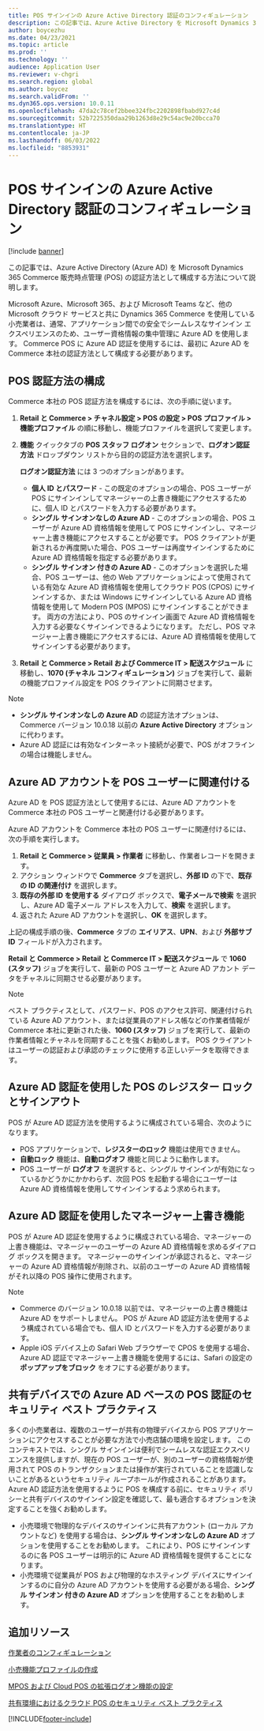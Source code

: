 ```yaml
---
title: POS サインインの Azure Active Directory 認証のコンフィギュレーション
description: この記事では、Azure Active Directory を Microsoft Dynamics 365 Commerce 販売時点管理の認証方法として構成する方法について説明します。
author: boycezhu
ms.date: 04/23/2021
ms.topic: article
ms.prod: ''
ms.technology: ''
audience: Application User
ms.reviewer: v-chgri
ms.search.region: global
ms.author: boycez
ms.search.validFrom: ''
ms.dyn365.ops.version: 10.0.11
ms.openlocfilehash: 47da2c78cef2bbee324fbc2202898fbabd927c4d
ms.sourcegitcommit: 52b7225350daa29b1263d8e29c54ac9e20bcca70
ms.translationtype: HT
ms.contentlocale: ja-JP
ms.lasthandoff: 06/03/2022
ms.locfileid: "8853931"
---
```

# <a name="configure-azure-active-directory-authentication-for-pos-sign-in"></a>POS サインインの Azure Active Directory 認証のコンフィギュレーション

[!include [banner](includes/banner.md)]

この記事では、Azure Active Directory (Azure AD) を Microsoft Dynamics 365 Commerce 販売時点管理 (POS) の認証方法として構成する方法について説明します。

Microsoft Azure、Microsoft 365、および Microsoft Teams など、他の Microsoft クラウド サービスと共に Dynamics 365 Commerce を使用している小売業者は、通常、アプリケーション間での安全でシームレスなサインイン エクスペリエンスのため、ユーザー資格情報の集中管理に Azure AD を使用します。 Commerce POS に Azure AD 認証を使用するには、最初に Azure AD を Commerce 本社の認証方法として構成する必要があります。

## <a name="configure-pos-authentication-method"></a>POS 認証方法の構成

Commerce 本社の POS 認証方法を構成するには、次の手順に従います。
    
1. **Retail と Commerce \> チャネル設定 \> POS の設定 \> POS プロファイル \> 機能プロファイル** の順に移動し、機能プロファイルを選択して変更します。
1. **機能** クイックタブの **POS スタッフ ログオン** セクションで、**ログオン認証方法** ドロップダウン リストから目的の認証方法を選択します。

    **ログオン認証方法** には 3 つのオプションがあります。
    
    - **個人 ID とパスワード** - この既定のオプションの場合、POS ユーザーが POS にサインインしてマネージャーの上書き機能にアクセスするために、個人 ID とパスワードを入力する必要があります。
    - **シングル サインオンなしの Azure AD** - このオプションの場合、POS ユーザーが Azure AD 資格情報を使用して POS にサインインし、マネージャー上書き機能にアクセスすることが必要です。 POS クライアントが更新されるか再度開いた場合、POS ユーザーは再度サインインするために Azure AD 資格情報を指定する必要があります。
    - **シングル サインオン 付きの Azure AD** - このオプションを選択した場合、POS ユーザーは、他の Web アプリケーションによって使用されている有効な Azure AD 資格情報を使用してクラウド POS (CPOS) にサインインするか、または Windows にサインインしている Azure AD 資格情報を使用して Modern POS (MPOS) にサインインすることができます。 両方の方法により、POS のサインイン画面で Azure AD 資格情報を入力する必要なくサインインできるようになります。 ただし、POS マネージャー上書き機能にアクセスするには、Azure AD 資格情報を使用してサインインする必要があります。

1. **Retail と Commerce > Retail および Commerce IT > 配送スケジュール** に移動し、**1070 (チャネル コンフィギュレーション)** ジョブを実行して、最新の機能プロファイル設定を POS クライアントに同期させます。

> [!NOTE]
> - **シングル サインオンなしの Azure AD** の認証方法オプションは、Commerce バージョン 10.0.18 以前の **Azure Active Directory** オプションに代わります。
> - Azure AD 認証には有効なインターネット接続が必要で、POS がオフラインの場合は機能しません。

## <a name="associate-azure-ad-accounts-with-pos-users"></a>Azure AD アカウントを POS ユーザーに関連付ける

Azure AD を POS 認証方法として使用するには、Azure AD アカウントを Commerce 本社の POS ユーザーと関連付ける必要があります。 

Azure AD アカウントを Commerce 本社の POS ユーザーに関連付けるには、次の手順を実行します。
    
1. **Retail と Commerce > 従業員 > 作業者** に移動し、作業者レコードを開きます。
1. アクション ウィンドウで **Commerce** タブを選択し、**外部 ID** の下で、**既存の ID の関連付け** を選択します。 
1. **既存の外部 ID を使用する** ダイアログ ボックスで、**電子メールで検索** を選択し、Azure AD 電子メール アドレスを入力して、**検索** を選択します。
1. 返された Azure AD アカウントを選択し、**OK** を選択します。

上記の構成手順の後、**Commerce** タブの **エイリアス**、**UPN**、および **外部サブ ID** フィールドが入力されます。

**Retail と Commerce > Retail と Commerce IT > 配送スケジュール** で **1060 (スタッフ)** ジョブを実行して、最新の POS ユーザーと Azure AD アカント データをチャネルに同期させる必要があります。

> [!NOTE]
> ベスト プラクティスとして、パスワード、POS のアクセス許可、関連付けられている Azure AD アカウント、または従業員のアドレス帳などの作業者情報が Commerce 本社に更新された後、**1060 (スタッフ)** ジョブを実行して、最新の作業者情報とチャネルを同期することを強くお勧めします。 POS クライアントはユーザーの認証および承認のチェックに使用する正しいデータを取得できます。

## <a name="pos-lock-register-and-sign-out-with-azure-ad-authentication"></a>Azure AD 認証を使用した POS のレジスター ロックとサインアウト

POS が Azure AD 認証方法を使用するように構成されている場合、次のようになります。

- POS アプリケーションで、**レジスターのロック** 機能は使用できません。 
- **自動ロック** 機能は、**自動ログオフ** 機能と同じように動作します。
- POS ユーザーが **ログオフ** を選択すると、シングル サインインが有効になっているかどうかにかかわらず、次回 POS を起動する場合にユーザーは Azure AD 資格情報を使用してサインインするよう求められます。

## <a name="manager-override-functionality-with-azure-ad-authentication"></a>Azure AD 認証を使用したマネージャー上書き機能

POS が Azure AD 認証を使用するように構成されている場合、マネージャーの上書き機能は、マネージャーのユーザーの Azure AD 資格情報を求めるダイアログ ボックスを開きます。 マネージャーのサインインが承認されると、マネージャーの Azure AD 資格情報が削除され、以前のユーザーの Azure AD 資格情報がそれ以降の POS 操作に使用されます。

> [!NOTE]
> - Commerce のバージョン 10.0.18 以前では、マネージャーの上書き機能は Azure AD をサポートしません。 POS が Azure AD 認証方法を使用するよう構成されている場合でも、個人 ID とパスワードを入力する必要があります。
> - Apple iOS デバイス上の Safari Web ブラウザーで CPOS を使用する場合、Azure AD 認証でマネージャー上書き機能を使用するには、Safari の設定の **ポップアップをブロック** をオフにする必要があります。 

## <a name="security-best-practices-for-azure-ad-based-pos-authentication-on-shared-devices"></a>共有デバイスでの Azure AD ベースの POS 認証のセキュリティ ベスト プラクティス

多くの小売業者は、複数のユーザーが共有の物理デバイスから POS アプリケーションにアクセスすることが必要な方法で小売店舗の環境を設定します。 このコンテキストでは、シングル サインインは便利でシームレスな認証エクスペリエンスを提供しますが、現在の POS ユーザーが、別のユーザーの資格情報が使用されて POS のトランザクションまたは操作が実行されていることを認識しないことがあるというセキュリティ ループホールが作成されることがあります。 Azure AD 認証方法を使用するように POS を構成する前に、セキュリティ ポリシーと共有デバイスのサインイン設定を確認して、最も適合するオプションを決定することを強くお勧めします。

- 小売環境で物理的なデバイスのサインインに共有アカウント (ローカル アカウントなど) を使用する場合は、**シングル サインオンなしの Azure AD** オプションを使用することをお勧めします。 これにより、POS にサインインするのに各 POS ユーザーは明示的に Azure AD 資格情報を提供することになります。
- 小売環境で従業員が POS および物理的なホスティング デバイスにサインインするのに自分の Azure AD アカウントを使用する必要がある場合、**シングル サインオン 付きの Azure AD** オプションを使用することをお勧めします。

## <a name="additional-resources"></a>追加リソース

[作業者のコンフィギュレーション](tasks/worker.md)

[小売機能プロファイルの作成](retail-functionality-profile.md)


[MPOS および Cloud POS の拡張ログオン機能の設定](extended-logon.md)

[共有環境におけるクラウド POS のセキュリティ ベスト プラクティス](dev-itpro/secure-retail-cloud-pos.md)



[!INCLUDE[footer-include](../includes/footer-banner.md)]
